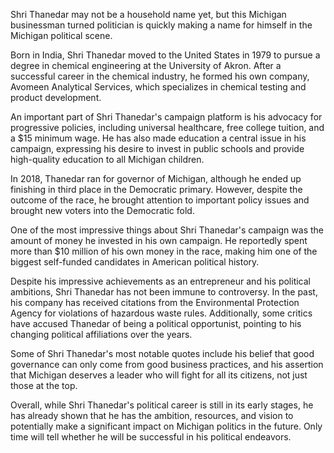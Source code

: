 Shri Thanedar may not be a household name yet, but this Michigan businessman turned politician is quickly making a name for himself in the Michigan political scene.

Born in India, Shri Thanedar moved to the United States in 1979 to pursue a degree in chemical engineering at the University of Akron. After a successful career in the chemical industry, he formed his own company, Avomeen Analytical Services, which specializes in chemical testing and product development.

An important part of Shri Thanedar's campaign platform is his advocacy for progressive policies, including universal healthcare, free college tuition, and a $15 minimum wage. He has also made education a central issue in his campaign, expressing his desire to invest in public schools and provide high-quality education to all Michigan children.

In 2018, Thanedar ran for governor of Michigan, although he ended up finishing in third place in the Democratic primary. However, despite the outcome of the race, he brought attention to important policy issues and brought new voters into the Democratic fold.

One of the most impressive things about Shri Thanedar's campaign was the amount of money he invested in his own campaign. He reportedly spent more than $10 million of his own money in the race, making him one of the biggest self-funded candidates in American political history.

Despite his impressive achievements as an entrepreneur and his political ambitions, Shri Thanedar has not been immune to controversy. In the past, his company has received citations from the Environmental Protection Agency for violations of hazardous waste rules. Additionally, some critics have accused Thanedar of being a political opportunist, pointing to his changing political affiliations over the years.

Some of Shri Thanedar's most notable quotes include his belief that good governance can only come from good business practices, and his assertion that Michigan deserves a leader who will fight for all its citizens, not just those at the top.

Overall, while Shri Thanedar's political career is still in its early stages, he has already shown that he has the ambition, resources, and vision to potentially make a significant impact on Michigan politics in the future. Only time will tell whether he will be successful in his political endeavors.
